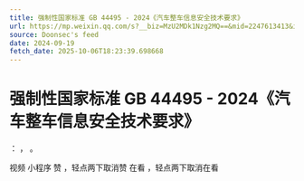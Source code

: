 ```yaml
---
title: 强制性国家标准 GB 44495 - 2024《汽车整车信息安全技术要求》
url: https://mp.weixin.qq.com/s?__biz=MzU2MDk1Nzg2MQ==&mid=2247613413&idx=1&sn=0f1f7ed522f0da0342fa221a5a24a04d
source: Doonsec's feed
date: 2024-09-19
fetch_date: 2025-10-06T18:23:39.698668
---
```


# 强制性国家标准 GB 44495 - 2024《汽车整车信息安全技术要求》

：
，
。

视频
小程序
赞
，轻点两下取消赞
在看
，轻点两下取消在看